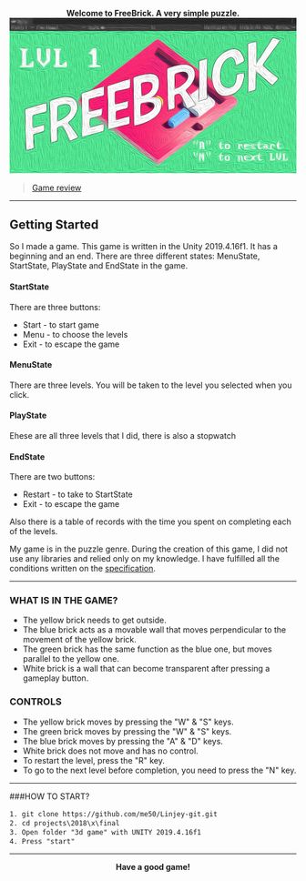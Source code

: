 <p align="center">
  <strong>Welcome to FreeBrick. A very simple puzzle.</strong>

  <img src="https://raw.githubusercontent.com/Linjey-git/eVERYTHING/main/logo.png">
</p>

>[Game review](https://youtu.be/BeQdNBrl2-8)




***
## Getting Started
So I made a game. This game is written in the Unity 2019.4.16f1. It has a beginning and an end. There are three different states: MenuState, StartState, PlayState and EndState in the game.
#### StartState
There are three buttons:
* Start - to start game
* Menu - to choose the levels
* Exit - to escape the game
#### MenuState
There are three levels. You will be taken to the level you selected when you click.
#### PlayState
Еhese are all three levels that I did, there is also a stopwatch

#### EndState
There are two buttons:
* Restart - to take to StartState
* Exit - to escape the game

Also there is a table of records with the time you spent on completing each of the levels.

 My game is in the puzzle genre. During the creation of this game, I did not use any libraries and relied only on my knowledge. I have fulfilled all the conditions written on the [specification](https://cs50.harvard.edu/games/2018/projects/final/final/#specification).
***
### WHAT IS IN THE GAME?
* The yellow brick needs to get outside.
* The blue brick acts as a movable wall that moves perpendicular to the movement of the yellow brick.
* The green brick has the same function as the blue one, but moves parallel to the yellow one.
* White brick is a wall that can become transparent after pressing a gameplay button.

### CONTROLS
* The yellow brick moves by pressing the "W" & "S" keys.
* The green brick moves by pressing the "W" & "S" keys.
* The blue brick moves by pressing the "A" & "D" keys.
* White brick does not move and has no control.
* To restart the level, press the "R" key.
* To go to the next level before completion, you need to press the "N" key.
***
###HOW TO START?
```
1. git clone https://github.com/me50/Linjey-git.git
2. cd projects\2018\x\final
3. Open folder "3d game" with UNITY 2019.4.16f1
4. Press "start"
```
***
<p align="center">
  <strong>Have a good game!</strong>
</p>